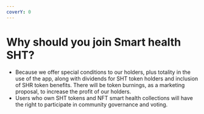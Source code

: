 ```yaml
---
coverY: 0
---
```


# Why should you join Smart health SHT?

* Because we offer special conditions to our holders, plus totality in the use of the app, along with dividends for SHT token holders and inclusion of SHR token benefits. There will be token burnings, as a marketing proposal, to increase the profit of our holders.
* Users who own SHT tokens and NFT smart health collections will have the right to participate in community governance and voting.

